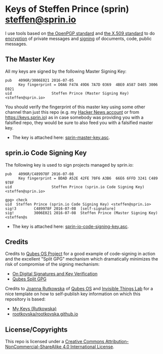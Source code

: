 # Keys of Steffen Prince (sprin) <steffen@sprin.io>

I use tools based on [the OpenPGP
standard](https://en.wikipedia.org/wiki/Pretty_Good_Privacy#OpenPGP) and [the
X.509 standard](https://en.wikipedia.org/wiki/Pretty_Good_Privacy#OpenPGP) to
do [encryption](https://en.wikipedia.org/wiki/Public-key_encryption) of private
messages and [signing](https://en.wikipedia.org/wiki/Digital_signature) of
documents, code, public messages.

## The Master Key

All my keys are signed by the following Master Signing Key:

```
pub   4096R/3006E021 2016-07-05
      Key fingerprint = D0A6 F47A 49D6 7A7D 0369  4BE0 A587 D405 3006 E021
uid                  Steffen Prince (Master Signing Key) <steffen@sprin.io>
```

You should verify the fingerprint of this master key using some other channel
than just this repo (e.g. my [Hacker News
account](https://news.ycombinator.com/user?id=sprin) or from
https://keys.sprin.io) as in case somebody was providing you with a falsified
repo, they would be sure to also feed you with a falsified master key.

* The key is attached here: [sprin-master-key.asc](/sprin-master-key.asc).

## sprin.io Code Signing Key

The following key is used to sign projects managed by sprin.io:

```
pub   4096R/C489978F 2016-07-08
      Key fingerprint = BDAD A52E 42FE 70F6 A3B6  66E6 6FFD 3241 C489 978F
uid                  Steffen Prince (sprin.io Code Signing Key) <steffen@sprin.io>

gpg> check
uid  Steffen Prince (sprin.io Code Signing Key) <steffen@sprin.io>
sig!3        C489978F 2016-07-08  [self-signature]
sig!         3006E021 2016-07-08  Steffen Prince (Master Signing Key) <steffen@s
```

* The key is attached here: [sprin-io-code-signing-key.asc](/sprin-io-code-signing-key.asc).

## Credits

Credits to [Qubes OS Project](https://www.qubes-os.org/) for a good example of
code-signing in action and the excellent "Split GPG" mechanism which
dramatically minimizes the risk of compromise of the signing mechanism:

* [On Digital Signatures and Key Verification](https://www.qubes-os.org/doc/verifying-signatures/)
* [Qubes Split GPG](https://www.qubes-os.org/doc/split-gpg/)


Credits to [Joanna Rutkowska](http://blog.invisiblethings.org/) of [Qubes
OS](https://www.qubes-os.org/) and [Invisible Things
Lab](http://invisiblethingslab.com/) for a nice template on how to self-publish
key information on which this repository is based:

* [My Keys (Rutkowska)](http://blog.invisiblethings.org/keys/)
* [rootkovska/rootkovska.github.io](https://github.com/rootkovska/rootkovska.github.io/)

## License/Copyrights

This repo is licensed under a [Creative Commons
Attribution-NonCommercial-ShareAlike 4.0 International
License](http://creativecommons.org/licenses/by-nc-sa/4.0/).

